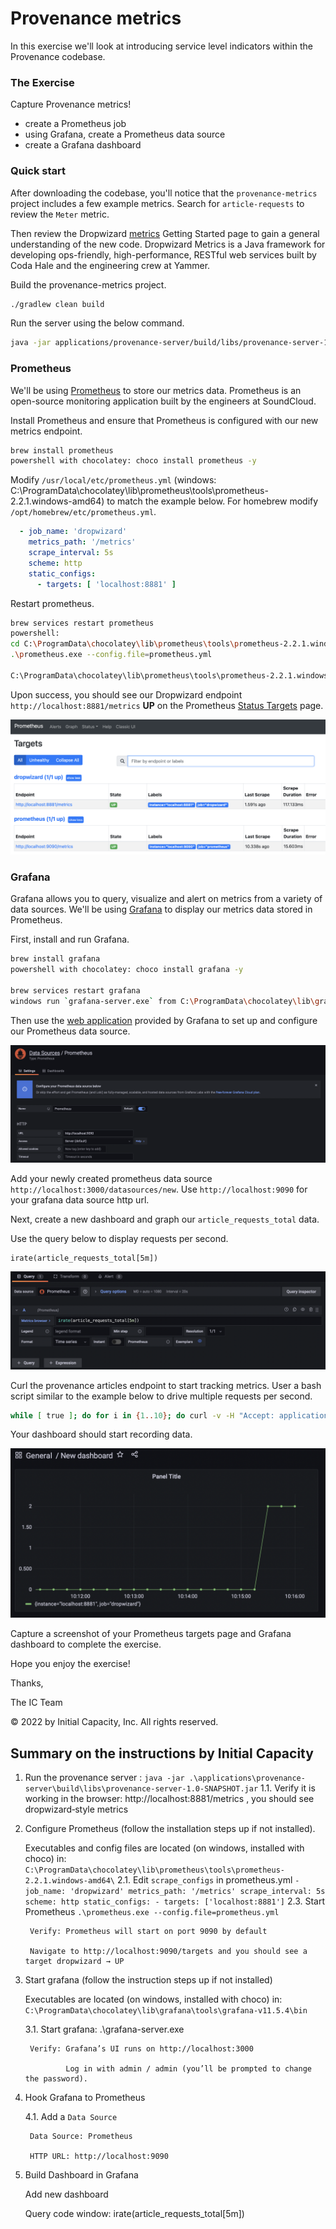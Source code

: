 # Provenance metrics

In this exercise we'll look at introducing service level indicators within the Provenance codebase.

### The Exercise

Capture Provenance metrics!

- create a Prometheus job
- using Grafana, create a Prometheus data source
- create a Grafana dashboard

### Quick start

After downloading the codebase, you'll notice that the `provenance-metrics` project includes a few example metrics.
Search for `article-requests` to review the `Meter` metric.

Then review the Dropwizard [metrics](https://metrics.dropwizard.io/) Getting Started page to gain a general understanding of
the new code. Dropwizard Metrics is a Java framework for developing ops-friendly, high-performance, RESTful web
services built by Coda Hale and the engineering crew at Yammer.

Build the provenance-metrics project.

 ```bash
./gradlew clean build
 ```

Run the server using the below command.

```bash
java -jar applications/provenance-server/build/libs/provenance-server-1.0-SNAPSHOT.jar
```

### Prometheus

We'll be using [Prometheus](https://prometheus.io/) to store our metrics data. Prometheus is an open-source monitoring
application built by the engineers at SoundCloud.

Install Prometheus and ensure that Prometheus is configured with our new metrics endpoint.

```bash
brew install prometheus
powershell with chocolatey: choco install prometheus -y
```

Modify `/usr/local/etc/prometheus.yml` (windows: C:\ProgramData\chocolatey\lib\prometheus\tools\prometheus-2.2.1.windows-amd64) to match the example below. For homebrew modify `/opt/homebrew/etc/prometheus.yml`.

```yaml
  - job_name: 'dropwizard'
    metrics_path: '/metrics'
    scrape_interval: 5s
    scheme: http
    static_configs:
      - targets: [ 'localhost:8881' ]
```

Restart prometheus.

```bash
brew services restart prometheus
powershell: 
cd C:\ProgramData\chocolatey\lib\prometheus\tools\prometheus-2.2.1.windows-amd64\ 
.\prometheus.exe --config.file=prometheus.yml

C:\ProgramData\chocolatey\lib\prometheus\tools\prometheus-2.2.1.windows-amd64
```

Upon success, you should see our Dropwizard endpoint `http://localhost:8881/metrics` **UP** on the
Prometheus [Status Targets](http://localhost:9090/targets) page.

![Prometheus target](docs/images/prometheus.png)

### Grafana

Grafana allows you to query, visualize and alert on metrics from a variety of data sources. We'll be
using [Grafana](https://grafana.com/) to display our metrics data stored in Prometheus.

First, install and run Grafana.

```bash
brew install grafana
powershell with chocolatey: choco install grafana -y

brew services restart grafana
windows run `grafana-server.exe` from C:\ProgramData\chocolatey\lib\grafana\tools\grafana-v11.5.4\bin 
```

Then use the [web application](http://localhost:3000) provided by Grafana to set up and
configure our Prometheus data source.

![Prometheus data source](docs/images/data-source.png)

Add your newly created prometheus data source `http://localhost:3000/datasources/new`. Use `http://localhost:9090` for your grafana data source http url.

Next, create a new dashboard and graph our `article_requests_total` data.

Use the query below to display requests per second.

```
irate(article_requests_total[5m])
```

![Grafana query](docs/images/query.png)

Curl the provenance articles endpoint to start tracking metrics. User a bash script similar to the example below to drive
multiple requests per second.

```bash
while [ true ]; do for i in {1..10}; do curl -v -H "Accept: application/json" http://localhost:8881/articles; done; sleep 5; done
``` 

Your dashboard should start recording data.

![Grafana dashboard](docs/images/dashboard.png)

Capture a screenshot of your Prometheus targets page and Grafana dashboard to complete the exercise. 

Hope you enjoy the exercise!

Thanks,

The IC Team

© 2022 by Initial Capacity, Inc. All rights reserved.

## Summary on the instructions by Initial Capacity
1. Run the provenance server : `java -jar .\applications\provenance-server\build\libs\provenance-server-1.0-SNAPSHOT.jar`
   1.1. Verify it is working in the browser: http://localhost:8881/metrics , you should see dropwizard‐style metrics 

2. Configure Prometheus (follow the installation steps up if not installed). 
   
   Executables and config files are located (on windows, installed with choco) in: `C:\ProgramData\chocolatey\lib\prometheus\tools\prometheus-2.2.1.windows-amd64\`
   2.1. Edit `scrape_configs` in prometheus.yml 
        ```
          - job_name: 'dropwizard'
              metrics_path: '/metrics'
              scrape_interval: 5s
              scheme: http
              static_configs:
                - targets: ['localhost:8881']
        ```
   2.3. Start Prometheus `.\prometheus.exe --config.file=prometheus.yml`

        Verify: Prometheus will start on port 9090 by default

        Navigate to http://localhost:9090/targets and you should see a target dropwizard → UP

3. Start grafana (follow the instruction steps up if not installed)

   Executables are located (on windows, installed with choco) in: `C:\ProgramData\chocolatey\lib\grafana\tools\grafana-v11.5.4\bin`

   3.1. Start grafana: .\grafana-server.exe

        Verify: Grafana’s UI runs on http://localhost:3000
                
                Log in with admin / admin (you’ll be prompted to change the password).

4. Hook Grafana to Prometheus
   
   4.1. Add a `Data Source`
        
        Data Source: Prometheus

        HTTP URL: http://localhost:9090

5. Build Dashboard in Grafana
   
   Add new dashboard

   Query code window: irate(article_requests_total[5m])

   

        